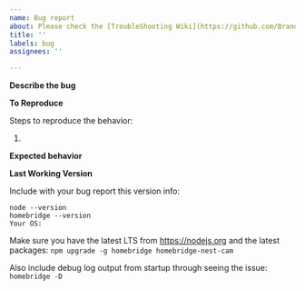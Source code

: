 ```yaml
---
name: Bug report
about: Please check the [TroubleShooting Wiki](https://github.com/Brandawg93/homebridge-nest-cam/wiki/Troubleshooting) before submitting an issue
title: ''
labels: bug
assignees: ''

---
```

**Describe the bug**

**To Reproduce**

Steps to reproduce the behavior:

1. 

**Expected behavior**

**Last Working Version**

Include with your bug report this version info:
```
node --version
homebridge --version
Your OS: 
```

Make sure you have the latest LTS from https://nodejs.org
and the latest packages: `npm upgrade -g homebridge homebridge-nest-cam`

Also include debug log output from startup through seeing the issue:
`homebridge -D`
